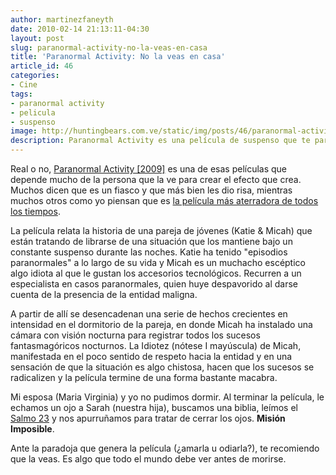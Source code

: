 ```yaml
---
author: martinezfaneyth
date: 2010-02-14 21:13:11-04:30
layout: post
slug: paranormal-activity-no-la-veas-en-casa
title: 'Paranormal Activity: No la veas en casa'
article_id: 46
categories:
- Cine
tags:
- paranormal activity
- pelicula
- suspenso
image: http://huntingbears.com.ve/static/img/posts/46/paranormal-activity-no-la-veas-en-casa__1.jpg
description: Paranormal Activity es una película de suspenso que te parará los pelos de punta.
---
```


Real o no, [Paranormal Activity \[2009\]](http://es.wikipedia.org/wiki/Actividad_paranormal_%28pel%C3%ADcula%29) es una de esas películas que depende mucho de la persona que la ve para crear el efecto que crea. Muchos dicen que es un fiasco y que más bien les dio risa, mientras muchos otros como yo piensan que es [la película más aterradora de todos los tiempos](http://extracine.com/2010/02/paranormal-activity-causa-convulsiones-a-los-ninos-italianos).

La película relata la historia de una pareja de jóvenes (Katie & Micah) que están tratando de librarse de una situación que los mantiene bajo un constante suspenso durante las noches. Katie ha tenido "episodios paranormales" a lo largo de su vida y Micah es un muchacho escéptico algo idiota al que le gustan los accesorios tecnológicos. Recurren a un especialista en casos paranormales, quien huye despavorido al darse cuenta de la presencia de la entidad maligna.

A partir de allí se desencadenan una serie de hechos crecientes en intensidad en el dormitorio de la pareja, en donde Micah ha instalado una cámara con visión nocturna para registrar todos los sucesos fantasmagóricos nocturnos. La Idiotez (nótese I mayúscula) de Micah, manifestada en el poco sentido de respeto hacia la entidad y en una sensación de que la situación es algo chistosa, hacen que los sucesos se radicalizen y la película termine de una forma bastante macabra.

Mi esposa (Maria Virginia) y yo no pudimos dormir. Al terminar la película, le echamos un ojo a Sarah (nuestra hija), buscamos una biblia, leímos el [Salmo 23](http://www.acharia.org/oraciones/salmo_23.htm) y nos apurruñamos para tratar de cerrar los ojos. **Misión Imposible**.

Ante la paradoja que genera la película (¿amarla u odiarla?), te recomiendo que la veas. Es algo que todo el mundo debe ver antes de morirse.

<span class="youtube" data-youtube-id="F_UxLEqd074"></span>
